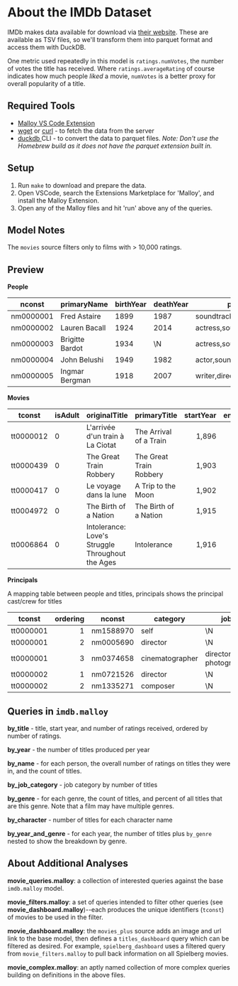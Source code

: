 # About the IMDb Dataset

IMDb makes data available for download via [their website](https://www.imdb.com/interfaces/). These are available as TSV files, so we'll transform them into parquet format and access them with DuckDB.  

One metric used repeatedly in this model is `ratings.numVotes`, the number of votes the title has received. Where `ratings.averageRating` of course indicates how much people _liked_ a movie, `numVotes` is a better proxy for overall popularity of a title. 

## Required Tools
  * [Malloy VS Code Extension](https://marketplace.visualstudio.com/items?itemName=malloydata.malloy-vscode)
  * [wget](https://www.gnu.org/software/wget/) or [curl](https://curl.se/download.html) - to fetch the data from the server
  * [duckdb ](https://duckdb.org/docs/installation/index) CLI - to convert the data to parquet files. _Note: Don't use the Homebrew build as it does not have the parquet extension built in._

## Setup
1. Run `make` to download and prepare the data.
2. Open VSCode, search the Extensions Marketplace for 'Malloy', and install the Malloy Extension.
3. Open any of the Malloy files and hit 'run' above any of the queries.

## Model Notes
The `movies` source filters only to films with > 10,000 ratings.


## Preview


**People**


| nconst    | primaryName     | birthYear | deathYear | primaryProfession                   | knownForTitles                          |
|-----------|-----------------|-----------|-----------|-------------------------------------|-----------------------------------------|
| nm0000001 | Fred Astaire    | 1899      | 1987      | soundtrack,actor,miscellaneous      | tt0031983,tt0053137,tt0072308,tt0050419 |
| nm0000002 | Lauren Bacall   | 1924      | 2014      | actress,soundtrack                  | tt0117057,tt0038355,tt0037382,tt0071877 |
| nm0000003 | Brigitte Bardot | 1934      | \N        | actress,soundtrack,music_department | tt0049189,tt0056404,tt0057345,tt0054452 |
| nm0000004 | John Belushi    | 1949      | 1982      | actor,soundtrack,writer             | tt0077975,tt0078723,tt0080455,tt0072562 |
| nm0000005 | Ingmar Bergman  | 1918      | 2007      | writer,director,actor               | tt0050976,tt0060827,tt0050986,tt0083922 |

**Movies**

| tconst    | isAdult | originalTitle                                    | primaryTitle            | startYear | endYear | runtimeMinutes |
|-----------|---------|--------------------------------------------------|-------------------------|----------:|--------:|---------------:|
| tt0000012 | 0       | L'arrivée d'un train à La Ciotat                 | The Arrival of a Train  |     1,896 |       ∅ |              1 |
| tt0000439 | 0       | The Great Train Robbery                          | The Great Train Robbery |     1,903 |       ∅ |             11 |
| tt0000417 | 0       | Le voyage dans la lune                           | A Trip to the Moon      |     1,902 |       ∅ |             13 |
| tt0004972 | 0       | The Birth of a Nation                            | The Birth of a Nation   |     1,915 |       ∅ |            195 |
| tt0006864 | 0       | Intolerance: Love's Struggle Throughout the Ages | Intolerance             |     1,916 |       ∅ |            163 |


**Principals**

A mapping table between people and titles, principals shows the principal cast/crew for titles 

| tconst    | ordering | nconst    | category        | job                     |   |
|-----------|---------:|-----------|-----------------|-------------------------|:-:|
| tt0000001 |        1 | nm1588970 | self            | \N                      |   |
| tt0000001 |        2 | nm0005690 | director        | \N                      |   |
| tt0000001 |        3 | nm0374658 | cinematographer | director of photography |   |
| tt0000002 |        1 | nm0721526 | director        | \N                      |   |
| tt0000002 |        2 | nm1335271 | composer        | \N                      |   |
 

## Queries in `imdb.malloy`

**by_title** - title, start year, and number of ratings received, ordered by number of ratings.

**by_year** - the number of titles produced per year

**by_name** - for each person, the overall number of ratings on titles they were in, and the count of titles.

**by_job_category** - job category by number of titles

**by_genre** - for each genre, the count of titles, and percent of all titles that are this genre. Note that a film may have multiple genres.

**by_character** - number of titles for each character name

**by_year_and_genre** - for each year, the number of titles plus `by_genre` nested to show the breakdown by genre.

## About Additional Analyses

**movie_queries.malloy**: a collection of interested queries against the base `imdb.malloy` model.

**movie_filters.malloy**: a set of queries intended to filter other queries (see **movie_dashboard.malloy**)--each produces the unique identifiers (`tconst`) of movies to be used in the filter.

**movie_dashboard.malloy**: the `movies_plus` source adds an image and url link to the base model, then defines a `titles_dashboard` query which can be filtered as desired. For example, `spielberg_dashboard` uses a filtered query from `movie_filters.malloy` to pull back information on all Spielberg movies. 

**movie_complex.malloy**: an aptly named collection of more complex queries building on definitions in the above files. 

